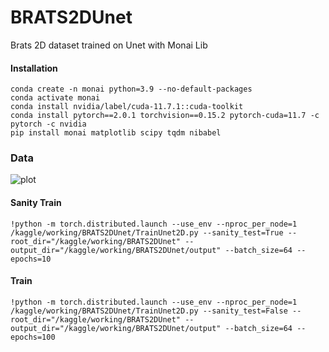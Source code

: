 # BRATS2DUnet
Brats 2D dataset trained on Unet with Monai Lib


#### Installation 
```
conda create -n monai python=3.9 --no-default-packages
conda activate monai
conda install nvidia/label/cuda-11.7.1::cuda-toolkit
conda install pytorch==2.0.1 torchvision==0.15.2 pytorch-cuda=11.7 -c pytorch -c nvidia
pip install monai matplotlib scipy tqdm nibabel
```

### Data
<!-- <img href="./images/MRIChannels.png"/> -->
![plot]("./images/MRIChannels.png")

#### Sanity Train
```
!python -m torch.distributed.launch --use_env --nproc_per_node=1 /kaggle/working/BRATS2DUnet/TrainUnet2D.py --sanity_test=True --root_dir="/kaggle/working/BRATS2DUnet" --output_dir="/kaggle/working/BRATS2DUnet/output" --batch_size=64 --epochs=10
```

#### Train
```
!python -m torch.distributed.launch --use_env --nproc_per_node=1 /kaggle/working/BRATS2DUnet/TrainUnet2D.py --sanity_test=False --root_dir="/kaggle/working/BRATS2DUnet" --output_dir="/kaggle/working/BRATS2DUnet/output" --batch_size=64 --epochs=100
```
